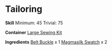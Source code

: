 <!-- TITLE: Magmasilk Belt -->
<!-- SUBTITLE: Keeps your waist warm -->

# Tailoring
**Skill**
Minimum: 45
Trivial: 75

**Container**
[Large Sewing Kit](large-sewing-kit)

**Ingredients**
[Belt Buckle](belt-buckle) x 1
[Magmasilk Swatch](magmasilk-swatch) x 2